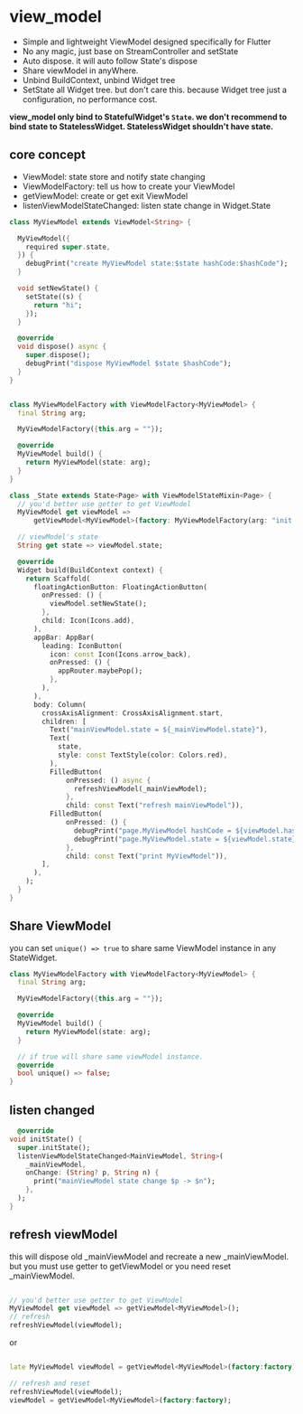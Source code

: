 # view_model

* Simple and lightweight ViewModel designed specifically for Flutter
* No any magic, just base on StreamController and setState
* Auto dispose. it will auto follow State's dispose
* Share viewModel in anyWhere.
* Unbind BuildContext, unbind Widget tree
* SetState all Widget tree. but don't care this. because Widget tree just a configuration, no
  performance cost.

__view_model only bind to StatefulWidget's `State`. we don't recommend to bind state to StatelessWidget.
StatelessWidget shouldn't have state.__

## core concept
* ViewModel: state store and notify state changing
* ViewModelFactory:  tell us how to create your ViewModel
* getViewModel:  create or get exit ViewModel
* listenViewModelStateChanged: listen state change in Widget.State

```dart
class MyViewModel extends ViewModel<String> {

  MyViewModel({
    required super.state,
  }) {
    debugPrint("create MyViewModel state:$state hashCode:$hashCode");
  }

  void setNewState() {
    setState((s) {
      return "hi";
    });
  }

  @override
  void dispose() async {
    super.dispose();
    debugPrint("dispose MyViewModel $state $hashCode");
  }
}


class MyViewModelFactory with ViewModelFactory<MyViewModel> {
  final String arg;

  MyViewModelFactory({this.arg = ""});

  @override
  MyViewModel build() {
    return MyViewModel(state: arg);
  }
}
```

```dart
class _State extends State<Page> with ViewModelStateMixin<Page> {
  // you'd better use getter to get ViewModel
  MyViewModel get viewModel =>
      getViewModel<MyViewModel>(factory: MyViewModelFactory(arg: "init arg"));

  // viewModel's state
  String get state => viewModel.state;

  @override
  Widget build(BuildContext context) {
    return Scaffold(
      floatingActionButton: FloatingActionButton(
        onPressed: () {
          viewModel.setNewState();
        },
        child: Icon(Icons.add),
      ),
      appBar: AppBar(
        leading: IconButton(
          icon: const Icon(Icons.arrow_back),
          onPressed: () {
            appRouter.maybePop();
          },
        ),
      ),
      body: Column(
        crossAxisAlignment: CrossAxisAlignment.start,
        children: [
          Text("mainViewModel.state = ${_mainViewModel.state}"),
          Text(
            state,
            style: const TextStyle(color: Colors.red),
          ),
          FilledButton(
              onPressed: () async {
                refreshViewModel(_mainViewModel);
              },
              child: const Text("refresh mainViewModel")),
          FilledButton(
              onPressed: () {
                debugPrint("page.MyViewModel hashCode = ${viewModel.hashCode}");
                debugPrint("page.MyViewModel.state = ${viewModel.state}");
              },
              child: const Text("print MyViewModel")),
        ],
      ),
    );
  }
}
```

## Share ViewModel

you can set `unique() => true` to share same ViewModel instance in any StateWidget.

```dart
class MyViewModelFactory with ViewModelFactory<MyViewModel> {
  final String arg;

  MyViewModelFactory({this.arg = ""});

  @override
  MyViewModel build() {
    return MyViewModel(state: arg);
  }

  // if true will share same viewModel instance.  
  @override
  bool unique() => false;
}

```

## listen changed

```dart
  @override
void initState() {
  super.initState();
  listenViewModelStateChanged<MainViewModel, String>(
    _mainViewModel,
    onChange: (String? p, String n) {
      print("mainViewModel state change $p -> $n");
    },
  );
}
```

## refresh viewModel

this will dispose old _mainViewModel and recreate a new _mainViewModel.
but you must use getter to getViewModel or you need reset _mainViewModel.

```dart

// you'd better use getter to get ViewModel
MyViewModel get viewModel => getViewModel<MyViewModel>();
// refresh 
refreshViewModel(viewModel);
```

or

```dart

late MyViewModel viewModel = getViewModel<MyViewModel>(factory:factory);

// refresh and reset 
refreshViewModel(viewModel);
viewModel = getViewModel<MyViewModel>(factory:factory);
```